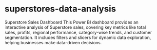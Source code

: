 # superstores-data-analysis
Superstore Sales Dashboard  This Power BI dashboard provides an interactive analysis of Superstore sales, covering key metrics like total sales, profits, regional performance, category-wise trends, and customer segmentation. It includes filters and slicers for dynamic data exploration, helping businesses make data-driven decisions.
